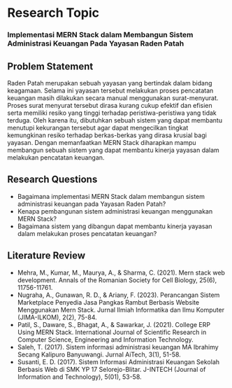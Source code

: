 # Research Topic

### Implementasi MERN Stack dalam Membangun Sistem Administrasi Keuangan Pada Yayasan Raden Patah

## Problem Statement

Raden Patah merupakan sebuah yayasan yang bertindak dalam bidang keagamaan. Selama ini yayasan tersebut melakukan proses pencatatan keuangan masih dilakukan secara manual menggunakan surat-menyurat. Proses surat menyurat tersebut dirasa kurang cukup efektif dan efisien serta memiliki resiko yang tinggi terhadap peristiwa-peristiwa yang tidak terduga. Oleh karena itu, dibutuhkan sebuah sistem yang dapat membantu menutupi kekurangan tersebut agar dapat mengecilkan tingkat kemungkinan resiko terhadap berkas-berkas yang dirasa krusial bagi yayasan. Dengan memanfaatkan MERN Stack diharapkan mampu membangun sebuah sistem yang dapat membantu kinerja yayasan dalam melakukan pencatatan keuangan.

## Research Questions

- Bagaimana implementasi MERN Stack dalam membangun sistem administrasi keuangan pada Yayasan Raden Patah?
- Kenapa pembangunan sistem administrasi keuangan menggunakan MERN Stack?
- Bagaimana sistem yang dibangun dapat membantu kinerja yayasan dalam melakukan proses pencatatan keuangan?

## Literature Review

- Mehra, M., Kumar, M., Maurya, A., & Sharma, C. (2021). Mern stack web development. Annals of the Romanian Society for Cell Biology, 25(6), 11756-11761.
- Nugraha, A., Gunawan, R. D., & Ariany, F. (2023). Perancangan Sistem Marketplace Penyedia Jasa Pangkas Rambut Berbasis Website Menggunakan Mern Stack. Jurnal Ilmiah Informatika dan Ilmu Komputer (JIMA-ILKOM), 2(2), 75-84.
- Patil, S., Daware, S., Bhagat, A., & Sawarkar, J. (2021). College ERP Using MERN Stack. International Journal of Scientific Research in Computer Science, Engineering and Information Technology.
- Saleh, T. (2017). Sistem informasi administrasi keuangan MA Ibrahimy Secang Kalipuro Banyuwangi. Jurnal AiTech, 3(1), 51-58.
- Susanti, E. D. (2017). Sistem Informasi Administrasi Keuangan Sekolah Berbasis Web di SMK YP 17 Selorejo-Blitar. J-INTECH (Journal of Information and Technology), 5(01), 53-58.
